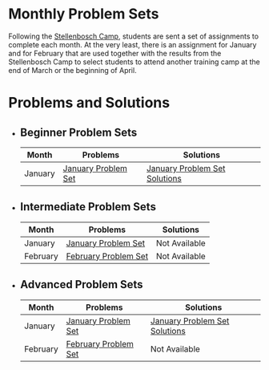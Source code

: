 # Monthly Problem Sets

Following the [Stellenbosch Camp](../stellenbosch), students are sent a set of assignments to complete each month. At the very least, there is an assignment for January and for February that are used together with the results from the Stellenbosch Camp to select students to attend another training camp at the end of March or the beginning of April.

# Problems and Solutions

* ## Beginner Problem Sets

  | Month | Problems | Solutions |
  | ----- | -------- | --------- |
  | January | [January Problem Set](./problems/pdf/beginner_january.pdf) | [January Problem Set Solutions](./solutions/pdfs/Beginner_January.pdf) |

* ## Intermediate Problem Sets

  | Month | Problems | Solutions |
  | ----- | -------- | --------- |
  | January | [January Problem Set](./problems/pdfs/intermediate_january.pdf) | Not Available |
  | February | [February Problem Set](./problems/pdfs/intermediate_february.pdf) | Not Available |

* ## Advanced Problem Sets

  | Month | Problems | Solutions |
  | ----- | -------- | --------- |
  | January | [January Problem Set](./problems/pdfs/senior_january.pdf) | [January Problem Set Solutions](./solutions/pdfs/senior_january.pdf) |
  | February | [February Problem Set](./problems/pdfs/senior_february.pdf) | Not Available |